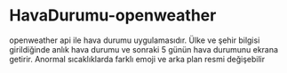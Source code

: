 # HavaDurumu-openweather
openweather api ile hava durumu uygulamasıdır. Ülke ve şehir bilgisi girildiğinde anlık hava durumu ve sonraki 5 günün hava durumunu ekrana getirir. Anormal sıcaklıklarda farklı emoji ve arka plan resmi değişebilir
